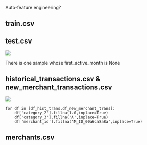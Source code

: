 
Auto-feature engineering? 



## train.csv

## test.csv

![](https://ws3.sinaimg.cn/large/006tNbRwly1fy3wb5buthj30d40920tb.jpg)

There is one sample whose first_active_month is None

## historical_transactions.csv & new_merchant_transactions.csv

![](https://ws2.sinaimg.cn/large/006tNbRwly1fy3w9ize0hj30hi0ikmz7.jpg)

```
for df in [df_hist_trans,df_new_merchant_trans]:
    df['category_2'].fillna(1.0,inplace=True)
    df['category_3'].fillna('A',inplace=True)
    df['merchant_id'].fillna('M_ID_00a6ca8a8a',inplace=True)
```



## merchants.csv
